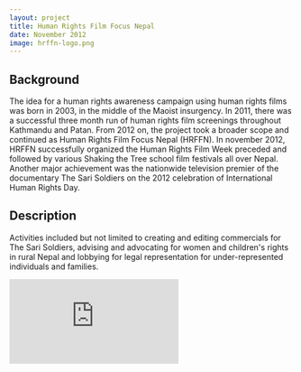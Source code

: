 ```yaml
---
layout: project
title: Human Rights Film Focus Nepal
date: November 2012
image: hrffn-logo.png
---
```


## Background
The idea for a human rights awareness campaign using human rights films was born in 2003, in the middle of the Maoist insurgency. In 2011, there was a successful three month run of human rights film screenings throughout Kathmandu and Patan. From 2012 on, the project took a broader scope and continued as Human Rights Film Focus Nepal (HRFFN). In november 2012, HRFFN successfully organized the Human Rights Film Week preceded and followed by various Shaking the Tree school film festivals all over Nepal. Another major achievement was the nationwide television premier of the documentary The Sari Soldiers on the 2012 celebration of International Human Rights Day.

## Description
Activities included but not limited to creating and editing commercials for The Sari Soldiers, advising and advocating for women and children's rights in rural Nepal and lobbying for legal representation for under-represented individuals and families.

<style>.embed-container { position: relative; padding-bottom: 56.25%; height: 0; overflow: hidden; max-width: 100%; height: auto; } .embed-container iframe, .embed-container object, .embed-container embed { position: absolute; top: 0; left: 0; width: 100%; height: 100%; }</style><iframe src="https://www.youtube.com/embed/5L-h2q4lgBw" frameborder="0" allow="autoplay; encrypted-media" allowfullscreen></iframe>
